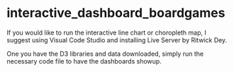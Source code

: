 # interactive_dashboard_boardgames

If you would like to run the interactive line chart or choropleth map, I suggest using Visual Code Studio and installing Live Server by Ritwick Dey.

One you have the D3 libraries and data downloaded, simply run the necessary code file to have the dashboards showup. 
